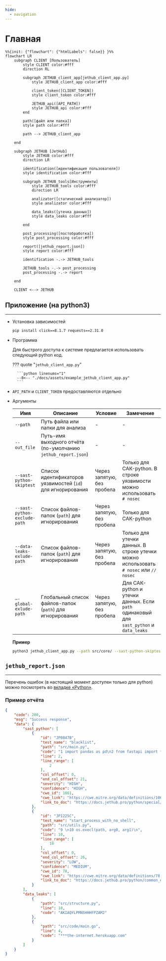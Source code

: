 ```yaml
---
hide:
  - navigation
---
```


# Главная

```mermaid
%%{init: {"flowchart": {"htmlLabels": false}} }%%
flowchart LR
    subgraph CLIENT [Пользователь]
        style CLIENT color:#fff
        direction RL

        subgraph JETHUB_client_app[jethub_client_app.py]
            style JETHUB_client_app color:#fff

            client_token([CLIENT_TOKEN])
            style client_token color:#fff

            JETHUB_api([API_PATH])
            style JETHUB_api color:#fff
        end

        path([файл или папка])
        style path color:#fff

        path --> JETHUB_client_app

    end

    subgraph JETHUB [JetHub]
        style JETHUB color:#fff
        direction LR

        identification([идентификация пользователя])
        style identification color:#fff

        subgraph JETHUB_tools[Инструменты]
            style JETHUB_tools color:#fff
            direction LR

            analizator([статический анализатор])
            style analizator color:#fff

            data_leaks([утечка данных])
            style data_leaks color:#fff

        end

        post_processing([постобработка])
        style post_processing color:#fff

        report([jethub_report.json])
        style report color:#fff

        identification -.-> JETHUB_tools

        JETHUB_tools -.-> post_processing
        post_processing -.-> report

    end

    CLIENT <--> JETHUB
```

## **Приложение** (на python3)
----

- Установка зависимостей

    ```bash
    pip install click==8.1.7 requests==2.31.0
    ```

- Программа

    Для быстрого доступа к системе предлагается использовать следующий python код.

    ??? quote "`jethub_client_app.py`"

        ```python linenums="1"
        --8<-- "./docs/assets/example_jethub_client_app.py"
        ```

- `API_PATH` и `CLIENT_TOKEN` предоставляются отдельно

- Аргументы

    | Имя                          | Описание                                                      | Условие                    | Замечение                                                                               |
    | ---------------------------- | --------------------------------------------------------------| -------------------------- | --------------------------------------------------------------------------------------- |
    | `--path`                     | Путь файла или папки для анализа                              | -                          | -                                                                                       |
    | `--out_file`                 | Путь-имя выходного отчёта (по-умолчанию `jethub_report.json`) | -                          | -                                                                                       |
    | `--sast-python-skiptest`     | Список идентификаторов уязвимостей (`id`) для игнорирования   | Через запятую, без пробела | Только для САК-python. В строке уязвимости можно использовать `# nosec`                 |
    | `--sast-python-exclude-path` | Список файлов-папок (`path`) для игнорирования                | Через запятую, без пробела | Только для САК-python                                                                   |
    | `--data-leaks-exlude-path`   | Список файлов-папок (`path`) для игнорирования                | Через запятую, без пробела | Только для утечки данных. В строке утечки можно использовать `# nosec` или `// nosec`   |
    | `—-global-exlude-path`       | Глобальный список файлов-папок (`path`) для игнорирования     | Через запятую, без пробела | Для САК-python и утечки данных. Eсли `path` одинаковый для `sast_python` и `data_leaks` |

    **Пример**

    ```bash
    python3 jethub_client_app.py --path src/core/ --sast-python-skiptest JP0817B,JP1219C --data-leaks-exlude-path tests/test_func.py
    ```

## **`jethub_report.json`**
----

Перечень ошибок (в настоящий момент доступен только для python) можно посмотреть во [вкладке «Python»](https://docs.jethub.pro/python/).

### Пример отчёта

```json linenums="1" title="jethub_report.json"
{
    "code": 200,
    "msg": "Success response",
    "data": {
        "sast_python": [
            {
                "id": "JP0847B",
                "test_name": "blacklist",
                "path": "src/main.py",
                "code": "1 import pandas as pd\n2 from fastapi import *\n3",
                "line": 2,
                "line_range": [
                    2
                ],
                "col_offset": 0,
                "end_col_offset": 21,
                "severity": "HIGH",
                "confidence": "HIGH",
                "cwe_id": 1061,
                "cwe_link": "https://cwe.mitre.org/data/definitions/1061.html",
                "link_to_doc": "https://docs.jethub.pro/python/special/import/JP0847B-import_all"
            },
            {
                "id": "JP1225C",
                "test_name": "start_process_with_no_shell",
                "path": "src/utils.py",
                "code": "9 \n10 os.execl(path, arg0, arg1)\n",
                "line": 10,
                "line_range": [
                    10
                ],  
                "col_offset": 0,
                "end_col_offset": 26,
                "severity": "LOW",  
                "confidence": "MEDIUM",
                "cwe_id": 78,
                "cwe_link": "https://cwe.mitre.org/data/definitions/78.html",
                "link_to_doc": "https://docs.jethub.pro/python/common_errors/calls/injections/JP1225C-создание_процесса_через_os_без_shell"
            }
        ],
        "data_leaks": [
            {
                "path": "src/structure.py",
                "line": 10,
                "code": "AKIAQYLPMN5HHHFPZAM2"
            },
            {
                "path": "src/code/main.go",
                "line": 4,
                "code": "***the-internet.herokuapp.com"
            }
        ]
    }
}
```
